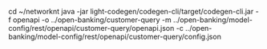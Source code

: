 cd ~/networknt
java -jar light-codegen/codegen-cli/target/codegen-cli.jar -f openapi -o ../open-banking/customer-query -m ../open-banking/model-config/rest/openapi/customer-query/openapi.json -c ../open-banking/model-config/rest/openapi/customer-query/config.json

